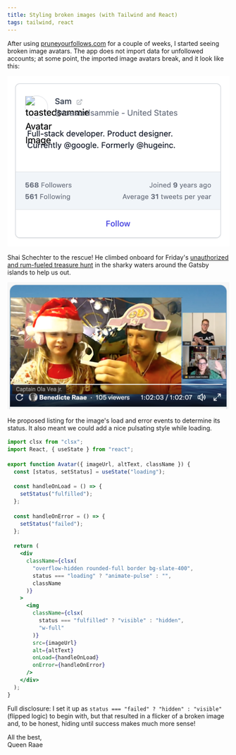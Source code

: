 ```yaml
---
title: Styling broken images (with Tailwind and React)
tags: tailwind, react
---
```


After using [pruneyourfollows.com](https://pruneyourfollows.com) for a couple of weeks, I started seeing broken image avatars. The app does not import data for unfollowed accounts; at some point, the imported image avatars break, and it look like this:

![Broken image looking bad](./broken-image.png)

Shai Schechter to the rescue! He climbed onboard for Friday's [unauthorized and rum-fueled treasure hunt](https://youtu.be/7FiUfiyJXt8) in the sharky waters around the Gatsby islands to help us out.

![Screendump of stream](./screen-dump.png)

He proposed listing for the image's load and error events to determine its status. It also meant we could add a nice pulsating style while loading.

```jsx
import clsx from "clsx";
import React, { useState } from "react";

export function Avatar({ imageUrl, altText, className }) {
  const [status, setStatus] = useState("loading");

  const handleOnLoad = () => {
    setStatus("fulfilled");
  };

  const handleOnError = () => {
    setStatus("failed");
  };

  return (
    <div
      className={clsx(
        "overflow-hidden rounded-full border bg-slate-400",
        status === "loading" ? "animate-pulse" : "",
        className
      )}
    >
      <img
        className={clsx(
          status === "fulfilled" ? "visible" : "hidden",
          "w-full"
        )}
        src={imageUrl}
        alt={altText}
        onLoad={handleOnLoad}
        onError={handleOnError}
      />
    </div>
  );
}
```

Full disclosure: I set it up as `status === "failed" ? "hidden" : "visible"` (flipped logic) to begin with, but that resulted in a flicker of a broken image and, to be honest, hiding until success makes much more sense!

All the best,  
Queen Raae
